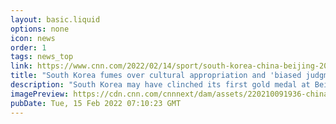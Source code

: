 ```yaml
---
layout: basic.liquid
options: none
icon: news
order: 1
tags: news_top
link: https://www.cnn.com/2022/02/14/sport/south-korea-china-beijing-2022-spt-intl/index.html
title: "South Korea fumes over cultural appropriation and 'biased judgments' at Beijing 2022"
description: "South Korea may have clinched its first gold medal at Beijing 2022 last week, but the success came amid tensions with China over alleged cultural appropriation and \"biased judgments\" during the Winter Olympics."
imagePreview: https://cdn.cnn.com/cnnnext/dam/assets/220210091936-china-olympics-winter-hwang-dae-heon-video-synd-2.jpg
pubDate: Tue, 15 Feb 2022 07:10:23 GMT
---
```

